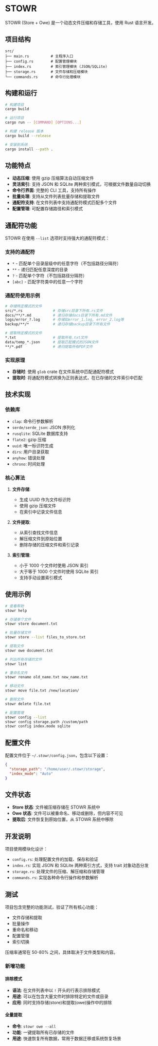 # STOWR

STOWR (Store + Owe) 是一个动态文件压缩和存储工具，使用 Rust 语言开发。

## 项目结构

```
src/
├── main.rs          # 主程序入口
├── config.rs        # 配置管理模块
├── index.rs         # 索引管理模块 (JSON/SQLite)
├── storage.rs       # 文件存储和压缩模块
└── commands.rs      # 命令行处理模块
```

## 构建和运行

```bash
# 构建项目
cargo build

# 运行项目
cargo run -- [COMMAND] [OPTIONS...]

# 构建 release 版本
cargo build --release

# 安装到系统
cargo install --path .
```

## 功能特点

- **动态压缩**: 使用 gzip 压缩算法自动压缩文件
- **灵活索引**: 支持 JSON 和 SQLite 两种索引模式，可根据文件数量自动切换
- **命令行界面**: 完整的 CLI 工具，支持所有操作
- **批量处理**: 支持从文件列表批量存储和提取文件
- **通配符支持**: 在文件列表中支持通配符模式匹配多个文件
- **配置管理**: 可配置存储路径和索引模式

## 通配符功能

STOWR 在使用 `--list` 选项时支持强大的通配符模式：

### 支持的通配符

- `*` - 匹配单个目录层级中的任意字符（不包括路径分隔符）
- `**` - 递归匹配任意深度的目录
- `?` - 匹配单个字符（不包括路径分隔符）
- `[abc]` - 匹配字符类中的任意一个字符

### 通配符使用示例

```bash
# 存储特定模式的文件
src/*.rs              # 存储src目录下所有.rs文件
docs/**/*.md          # 递归存储docs目录下所有.md文件
logs/error_?.log      # 存储如error_1.log, error_2.log等
backup/**/*           # 递归存储backup目录下所有文件

# 提取特定模式的文件
*.txt                 # 提取所有.txt文件
data/temp_*.json      # 提取匹配模式的JSON文件
**/*.pdf              # 递归提取所有PDF文件
```

### 实现原理

- **存储时**: 使用 `glob` crate 在文件系统中匹配通配符模式
- **提取时**: 将通配符模式转换为正则表达式，在已存储的文件索引中匹配

## 技术实现

### 依赖库

- `clap`: 命令行参数解析
- `serde/serde_json`: JSON 序列化
- `rusqlite`: SQLite 数据库支持
- `flate2`: gzip 压缩
- `uuid`: 唯一标识符生成
- `dirs`: 用户目录获取
- `anyhow`: 错误处理
- `chrono`: 时间处理

### 核心算法

1. **文件存储**: 
   - 生成 UUID 作为文件标识符
   - 使用 gzip 压缩文件
   - 在索引中记录文件信息

2. **文件提取**: 
   - 从索引查找文件信息
   - 解压缩文件到原始位置
   - 删除存储的压缩文件和索引记录

3. **索引管理**: 
   - 小于 1000 个文件时使用 JSON 索引
   - 大于等于 1000 个文件时使用 SQLite 索引
   - 支持手动设置索引模式

## 使用示例

```bash
# 查看帮助
stowr help

# 存储单个文件
stowr store document.txt

# 批量存储文件
stowr store --list files_to_store.txt

# 提取文件
stowr owe document.txt

# 列出所有存储的文件
stowr list

# 重命名文件
stowr rename old_name.txt new_name.txt

# 移动文件
stowr move file.txt /new/location/

# 删除文件
stowr delete file.txt

# 配置管理
stowr config --list
stowr config storage.path /custom/path
stowr config index.mode sqlite
```

## 配置文件

配置文件位于 `~/.stowr/config.json`，包含以下设置：

```json
{
  "storage_path": "/home/user/.stowr/storage",
  "index_mode": "Auto"
}
```

## 文件状态

- **Store 状态**: 文件被压缩存储在 STOWR 系统中
- **Owe 状态**: 文件可以被重命名、移动或删除，但内容不可见
- **提取后**: 文件恢复到原始位置，从 STOWR 系统中移除

## 开发说明

项目使用模块化设计：

- `config.rs`: 处理配置文件的加载、保存和验证
- `index.rs`: 实现 JSON 和 SQLite 两种索引方式，支持 trait 对象动态分发
- `storage.rs`: 处理文件的压缩、解压缩和存储管理
- `commands.rs`: 实现各种命令行操作和参数解析

## 测试

项目包含完整的功能测试，验证了所有核心功能：

- 文件存储和提取
- 批量操作
- 重命名和移动
- 配置管理
- 索引切换

压缩率通常在 50-80% 之间，具体取决于文件类型和内容。

### 新增功能

#### 排除模式
- **语法**: 在文件列表中以 `!` 开头的行表示排除模式
- **用途**: 可以在包含大量文件时排除特定的文件或目录
- **应用**: 同时支持存储(store)和提取(owe)操作中的排除

#### 全量提取
- **命令**: `stowr owe --all`
- **功能**: 一键提取所有已存储的文件
- **用途**: 快速恢复所有数据，常用于数据迁移或系统恢复场景
